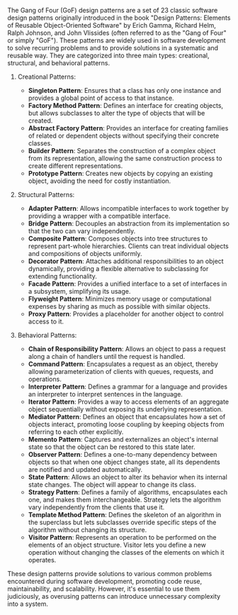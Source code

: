The Gang of Four (GoF) design patterns are a set of 23 classic software design patterns originally introduced in the book "Design Patterns: Elements of Reusable Object-Oriented Software" by Erich Gamma, Richard Helm, Ralph Johnson, and John Vlissides (often referred to as the "Gang of Four" or simply "GoF"). These patterns are widely used in software development to solve recurring problems and to provide solutions in a systematic and reusable way. They are categorized into three main types: creational, structural, and behavioral patterns.

1. Creational Patterns:
    - **Singleton Pattern**: Ensures that a class has only one instance and provides a global point of access to that instance.
    - **Factory Method Pattern**: Defines an interface for creating objects, but allows subclasses to alter the type of objects that will be created.
    - **Abstract Factory Pattern**: Provides an interface for creating families of related or dependent objects without specifying their concrete classes.
    - **Builder Pattern**: Separates the construction of a complex object from its representation, allowing the same construction process to create different representations.
    - **Prototype Pattern**: Creates new objects by copying an existing object, avoiding the need for costly instantiation.

2. Structural Patterns:
    - **Adapter Pattern**: Allows incompatible interfaces to work together by providing a wrapper with a compatible interface.
    - **Bridge Pattern**: Decouples an abstraction from its implementation so that the two can vary independently.
    - **Composite Pattern**: Composes objects into tree structures to represent part-whole hierarchies. Clients can treat individual objects and compositions of objects uniformly.
    - **Decorator Pattern**: Attaches additional responsibilities to an object dynamically, providing a flexible alternative to subclassing for extending functionality.
    - **Facade Pattern**: Provides a unified interface to a set of interfaces in a subsystem, simplifying its usage.
    - **Flyweight Pattern**: Minimizes memory usage or computational expenses by sharing as much as possible with similar objects.
    - **Proxy Pattern**: Provides a placeholder for another object to control access to it.

3. Behavioral Patterns:
    - **Chain of Responsibility Pattern**: Allows an object to pass a request along a chain of handlers until the request is handled.
    - **Command Pattern**: Encapsulates a request as an object, thereby allowing parameterization of clients with queues, requests, and operations.
    - **Interpreter Pattern**: Defines a grammar for a language and provides an interpreter to interpret sentences in the language.
    - **Iterator Pattern**: Provides a way to access elements of an aggregate object sequentially without exposing its underlying representation.
    - **Mediator Pattern**: Defines an object that encapsulates how a set of objects interact, promoting loose coupling by keeping objects from referring to each other explicitly.
    - **Memento Pattern**: Captures and externalizes an object's internal state so that the object can be restored to this state later.
    - **Observer Pattern**: Defines a one-to-many dependency between objects so that when one object changes state, all its dependents are notified and updated automatically.
    - **State Pattern**: Allows an object to alter its behavior when its internal state changes. The object will appear to change its class.
    - **Strategy Pattern**: Defines a family of algorithms, encapsulates each one, and makes them interchangeable. Strategy lets the algorithm vary independently from the clients that use it.
    - **Template Method Pattern**: Defines the skeleton of an algorithm in the superclass but lets subclasses override specific steps of the algorithm without changing its structure.
    - **Visitor Pattern**: Represents an operation to be performed on the elements of an object structure. Visitor lets you define a new operation without changing the classes of the elements on which it operates.

These design patterns provide solutions to various common problems encountered during software development, promoting code reuse, maintainability, and scalability. However, it's essential to use them judiciously, as overusing patterns can introduce unnecessary complexity into a system.